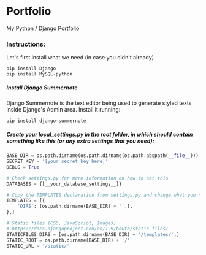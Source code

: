 # Portfolio
My Python / Django Portfolio

### Instructions:
Let's first install what we need (in case you didn't already)
```
pip install Django
pip install MySQL-python
```

##### Install Django Summernote
Django Summernote is the text editor being used to generate styled texts inside Django's Admin area. Install it running:
```
pip install django-summernote 
```

##### Create your local_settings.py in the root folder, in which should contain something like this (or any extra settings that you need):

```python
BASE_DIR = os.path.dirname(os.path.dirname(os.path.abspath(__file__)))
SECRET_KEY = '[your secret key here]'
DEBUG = True

# Check settings.py for more information on how to set this
DATABASES = {[__your_database_settings__]}

# Copy the TEMPLATES declaration from settings.py and change what you need. 'DIRS', for example.
TEMPLATES = [{	        
	'DIRS': [os.path.dirname(BASE_DIR) + '',],
},]

# Static files (CSS, JavaScript, Images)
# https://docs.djangoproject.com/en/1.9/howto/static-files/
STATICFILES_DIRS = [os.path.dirname(BASE_DIR) + '/templates/',]
STATIC_ROOT = os.path.dirname(BASE_DIR) + '/'
STATIC_URL = '/static/'
```